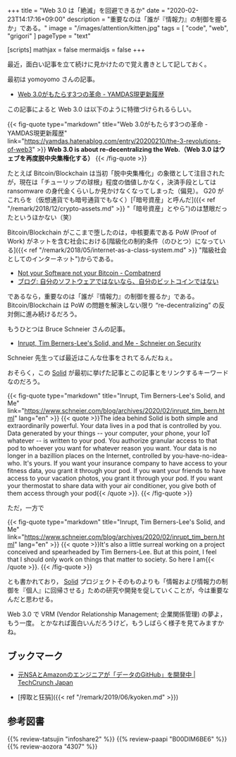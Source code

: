 +++
title = "Web 3.0 は「絶滅」を回避できるか"
date =  "2020-02-23T14:17:16+09:00"
description = "重要なのは「誰が『情報力』の制御を握るか」である。"
image = "/images/attention/kitten.jpg"
tags = [ "code", "web", "grigori" ]
pageType = "text"

[scripts]
  mathjax = false
  mermaidjs = false
+++

最近，面白い記事を立て続けに見かけたので覚え書きとして記しておく。

最初は yomoyomo さんの記事。

- [Web 3.0がもたらす3つの革命 - YAMDAS現更新履歴](https://yamdas.hatenablog.com/entry/20200210/the-3-revolutions-of-web3)

この記事によると Web 3.0 は以下のように特徴づけられるらしい。

{{< fig-quote type="markdown" title="Web 3.0がもたらす3つの革命 - YAMDAS現更新履歴" link="https://yamdas.hatenablog.com/entry/20200210/the-3-revolutions-of-web3" >}}
**Web 3.0 is about re-decentralizing the Web.（Web 3.0 はウェブを再度脱中央集権化する）**
{{< /fig-quote >}}

たとえば Bitcoin/Blockchain は当初「脱中央集権化」の象徴として注目されたが，現在は「チューリップの球根」程度の価値しかなく，決済手段としては ransomware の身代金くらいしか見かけなくなってしまった（偏見）。
G20 がこれらを（仮想通貨でも暗号通貨でもなく）[「暗号資産」と呼んだ]({{< ref "/remark/2018/12/crypto-assets.md" >}} "「暗号資産」とやら")のは慧眼だったというほかない（笑）

Bitcoin/Blockchain がここまで堕したのは，中核要素である PoW (Proof of Work) がネットを含む社会における[階級化の制約条件（のひとつ）になっている]({{< ref "/remark/2018/05/internet-as-a-class-system.md" >}} "階級社会としてのインターネット")からである。

- [Not your Software not your Bitcoin - Combatnerd](https://combatnerd.com/news/not-your-software-not-your-bitcoin/)
- [ブログ: 自分のソフトウェアではないなら、自分のビットコインではない](https://okuranagaimo.blogspot.com/2020/01/blog-post_7.html)

であるなら，重要なのは「誰が『情報力』の制御を握るか」である。
Bitcoin/Blockchain は PoW の問題を解決しない限り “re-decentralizing” の反対側に進み続けるだろう。

もうひとつは Bruce Schneier さんの記事。

- [Inrupt, Tim Berners-Lee's Solid, and Me - Schneier on Security](https://www.schneier.com/blog/archives/2020/02/inrupt_tim_bern.html)

Schneier 先生ってば最近はこんな仕事をされてるんだねぇ。

おそらく，この [Solid] が最初に挙げた記事とこの記事とをリンクするキーワードなのだろう。

{{< fig-quote type="markdown" title="Inrupt, Tim Berners-Lee's Solid, and Me" link="https://www.schneier.com/blog/archives/2020/02/inrupt_tim_bern.html" lang="en" >}}
{{< quote >}}The idea behind Solid is both simple and extraordinarily powerful. Your data lives in a pod that is controlled by you. Data generated by your things -- your computer, your phone, your IoT whatever -- is written to your pod. You authorize granular access to that pod to whoever you want for whatever reason you want. Your data is no longer in a bazillion places on the Internet, controlled by you-have-no-idea-who. It's yours. If you want your insurance company to have access to your fitness data, you grant it through your pod. If you want your friends to have access to your vacation photos, you grant it through your pod. If you want your thermostat to share data with your air conditioner, you give both of them access through your pod{{< /quote >}}.
{{< /fig-quote >}}

ただ，一方で

{{< fig-quote type="markdown" title="Inrupt, Tim Berners-Lee's Solid, and Me" link="https://www.schneier.com/blog/archives/2020/02/inrupt_tim_bern.html" lang="en" >}}
{{< quote >}}It's also a little surreal working on a project conceived and spearheaded by Tim Berners-Lee. But at this point, I feel that I should only work on things that matter to society. So here I am{{< /quote >}}.
{{< /fig-quote >}}

とも書かれており， [Solid] プロジェクトそのものよりも「情報および情報力の制御を『個人』に回帰させる」ための研究や開発を促していくことが，今は重要なんだと思わせる。

Web 3.0 で VRM (Vendor Relationship Management; 企業関係管理) の夢よ，もう一度。
とかなれば面白いんだろうけど，もうしばらく様子を見てみますかね。

## ブックマーク

- [元NSAとAmazonのエンジニアが「データのGitHub」を開発中  |  TechCrunch Japan](https://techcrunch.com/2020/02/20/gretel-nsa-amazon-github-data/)

- [搾取と狂狷]({{< ref "/remark/2019/06/kyoken.md" >}})

[Solid]: https://solid.mit.edu/

## 参考図書

{{% review-tatsujin "infoshare2" %}} <!-- 続・情報共有の未来 -->
{{% review-paapi "B00DIM6BE6" %}} <!-- インテンション・エコノミー -->
{{% review-aozora "4307" %}} <!-- グリゴリの捕縛 -->
